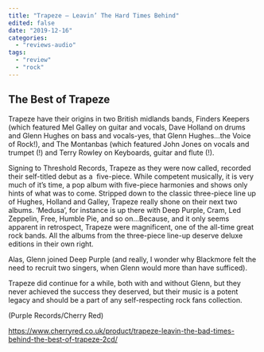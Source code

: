 ```yaml
---
title: "Trapeze – Leavin’ The Hard Times Behind"
edited: false
date: "2019-12-16"
categories:
  - "reviews-audio"
tags:
  - "review"
  - "rock"
---
```


## The Best of Trapeze

Trapeze have their origins in two British midlands bands, Finders Keepers (which featured Mel Galley on guitar and vocals, Dave Holland on drums and Glenn Hughes on bass and vocals-yes, that Glenn Hughes…the Voice of Rock!), and The Montanbas (which featured John Jones on vocals and trumpet (!) and Terry Rowley on Keyboards, guitar and flute (!).

Signing to Threshold Records, Trapeze as they were now called, recorded their self-titled debut as a  five-piece. While competent musically, it is very much of it’s time, a pop album with five-piece harmonies and shows only hints of what was to come. Stripped down to the classic three-piece line up of Hughes, Holland and Galley, Trapeze really shone on their next two albums. ‘Medusa’, for instance is up there with Deep Purple, Cram, Led Zeppelin, Free, Humble Pie, and so on…Because, and it only seems apparent in retrospect, Trapeze were magnificent, one of the all-time great rock bands. All the albums from the three-piece line-up deserve deluxe editions in their own right.

Alas, Glenn joined Deep Purple (and really, I wonder why Blackmore felt the need to recruit two singers, when Glenn would more than have sufficed).

Trapeze did continue for a while, both with and without Glenn, but they never achieved the success they deserved, but their music is a potent legacy and should be a part of any self-respecting rock fans collection.

(Purple Records/Cherry Red)

https://www.cherryred.co.uk/product/trapeze-leavin-the-bad-times-behind-the-best-of-trapeze-2cd/

